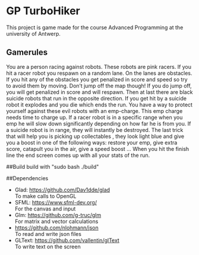 # GP TurboHiker
 
This project is game made for the course Advanced Programming at the university of Antwerp.

## Gamerules
You are a person racing against robots. These robots are pink racers. If you hit a racer robot you respawn on a random lane. On the lanes are obstacles. If you hit any of the obstacles you get penalized in score and speed so try to avoid them by moving. Don’t jump off the map though! If you do jump off, you will get penalized in score and will respawn. Then at last there are black suicide robots that run in the opposite direction. If you get hit by a suicide robot it explodes and you die which ends the run. You have a way to protect yourself against these evil robots with an emp-charge. This emp charge needs time to charge up. If a racer robot is in a specific range when you emp he will slow down significantly depending on how far he is from you. If a suicide robot is in range, they will instantly be destroyed. The last trick that will help you is picking up collectables , they look light blue and give you a boost in one of the following ways: restore your emp, give extra score, catapult you in the air, give a speed boost … When you hit the finish line the end screen comes up with all your stats of the run.

##Build
build with "sudo bash ./build"

##Dependencies

- Glad: https://github.com/Dav1dde/glad  
  To make calls to OpenGL
- SFML: https://www.sfml-dev.org/  
  For the canvas and input
- Glm: https://github.com/g-truc/glm  
  For matrix and vector calculations
- https://github.com/nlohmann/json  
  To read and write json files
- GLText: https://github.com/vallentin/glText  
  To write text on the screen

